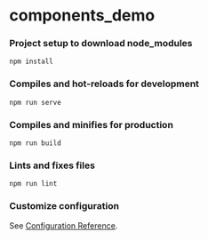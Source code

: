 # components_demo

### Project setup to download node_modules
`npm install`
### Compiles and hot-reloads for development
`npm run serve`

### Compiles and minifies for production
```
npm run build
```

### Lints and fixes files
```
npm run lint
```

### Customize configuration
See [Configuration Reference](https://cli.vuejs.org/config/).
